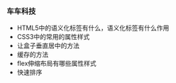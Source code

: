 ### 车车科技

- HTML5中的语义化标签有什么，语义化标签有什么作用
- CSS3中的常用的属性样式
- 让盒子垂直居中的方法
- 缓存的方法
- flex伸缩布局有哪些属性样式
- 快速排序